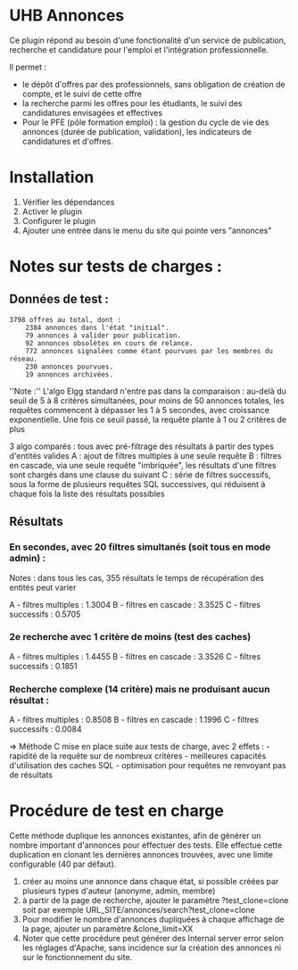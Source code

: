 # UHB Annonces

Ce plugin répond au besoin d'une fonctionalité d'un service de publication, recherche et candidature pour l'emploi et l'intégration professionnelle.

Il permet :
* le dépôt d'offres par des professionnels, sans obligation de création de compte, et le suivi
de cette offre
* la recherche parmi les offres pour les étudiants, le suivi des candidatures envisagées et
effectives
* Pour le PFE (pôle formation emploi) : la gestion du cycle de vie des annonces (durée de publication, validation), les indicateurs de candidatures et d'offres.


# Installation
1. Vérifier les dépendances
2. Activer le plugin
3. Configurer le plugin
4. Ajouter une entrée dans le menu du site qui pointe vers "annonces"



# Notes sur tests de charges :
## Données de test :
	3798 offres au total, dont :
		2384 annonces dans l'état "initial".
		79 annonces à valider pour publication.
		92 annonces obsolètes en cours de relance.
		772 annonces signalées comme étant pourvues par les membres du réseau.
		230 annonces pourvues.
		19 annonces archivées.

''Note :''
L'algo Elgg standard n'entre pas dans la comparaison : au-delà du seuil de 5 à 8 critères simultanées, pour moins de 50 annonces totales, les requêtes commencent à dépasser les 1 à 5 secondes, avec croissance exponentielle.
Une fois ce seuil passé, la requête plante à 1 ou 2 critères de plus

3 algo comparés : tous avec pré-filtrage des résultats à partir des types d'entités valides
	A : ajout de filtres multiples à une seule requête
	B : filtres en cascade, via une seule requête "imbriquée", les résultats d'une filtres sont chargés dans une clause du suivant
	C : série de filtres successifs, sous la forme de plusieurs requêtes SQL successives, qui réduisent à chaque fois la liste des résultats possibles

## Résultats

### En secondes, avec 20 filtres simultanés (soit tous en mode admin) :

Notes : 
	dans tous les cas, 355 résultats
	le temps de récupération des entités peut varier

A - filtres multiples : 1.3004
B - filtres en cascade : 3.3525
C - filtres successifs : 0.5705


### 2e recherche avec 1 critère de moins (test des caches)

A - filtres multiples : 1.4455
B - filtres en cascade : 3.3526
C - filtres successifs : 0.1851


### Recherche complexe (14 critère) mais ne produisant aucun résultat :
A - filtres multiples : 0.8508
B - filtres en cascade : 1.1996
C - filtres successifs : 0.0084

=> Méthode C mise en place suite aux tests de charge, avec 2 effets :
	- rapidité de la requête sur de nombreux critères
	- meilleures capacités d'utilisation des caches SQL
	- optimisation pour requêtes ne renvoyant pas de résultats



# Procédure de test en charge
Cette méthode duplique les annonces existantes, afin de générer un nombre important d'annonces pour effectuer des tests.
Elle effectue cette duplication en clonant les dernières annonces trouvées, avec une limite configurable (40 par défaut).

1. créer au moins une annonce dans chaque état, si possible créées par plusieurs types d'auteur (anonyme, admin, membre)
2. à partir de la page de recherche, ajouter le paramètre ?test_clone=clone soit par exemple URL_SITE/annonces/search?test_clone=clone
3. Pour modifier le nombre d'annonces dupliquées à chaque affichage de la page, ajouter un paramètre &clone_limit=XX
4. Noter que cette procédure peut générer des Internal server error selon les réglages d'Apache, sans incidence sur la création des annonces ni sur le fonctionnement du site.



